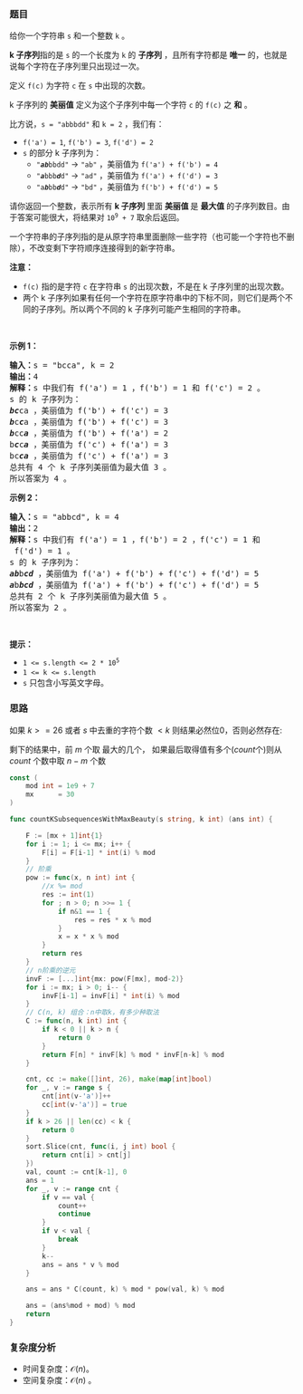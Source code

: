 ### 题目

<p>给你一个字符串 <code>s</code> 和一个整数 <code>k</code> 。</p>

<p><strong>k 子序列</strong>指的是 <code>s</code> 的一个长度为 <code>k</code> 的 <strong>子序列</strong> ，且所有字符都是 <strong>唯一</strong> 的，也就是说每个字符在子序列里只出现过一次。</p>

<p>定义 <code>f(c)</code> 为字符 <code>c</code> 在 <code>s</code> 中出现的次数。</p>

<p>k 子序列的 <strong>美丽值</strong> 定义为这个子序列中每一个字符 <code>c</code> 的 <code>f(c)</code> 之 <strong>和</strong> 。</p>

<p>比方说，<code>s = "abbbdd"</code> 和 <code>k = 2</code> ，我们有：</p>

<ul>
	<li><code>f('a') = 1</code>, <code>f('b') = 3</code>, <code>f('d') = 2</code></li>
	<li><code>s</code> 的部分 k 子序列为：
	<ul>
		<li><code>"<em><strong>ab</strong></em>bbdd"</code> -> <code>"ab"</code> ，美丽值为 <code>f('a') + f('b') = 4</code></li>
		<li><code>"<em><strong>a</strong></em>bbb<em><strong>d</strong></em>d"</code> -> <code>"ad"</code> ，美丽值为 <code>f('a') + f('d') = 3</code></li>
		<li><code>"a<em><strong>b</strong></em>bb<em><strong>d</strong></em>d"</code> -> <code>"bd"</code> ，美丽值为 <code>f('b') + f('d') = 5</code></li>
	</ul>
	</li>
</ul>

<p>请你返回一个整数，表示所有 <strong>k 子序列 </strong>里面 <strong>美丽值 </strong>是 <strong>最大值</strong> 的子序列数目。由于答案可能很大，将结果对 <code>10<sup>9</sup> + 7</code> 取余后返回。</p>

<p>一个字符串的子序列指的是从原字符串里面删除一些字符（也可能一个字符也不删除），不改变剩下字符顺序连接得到的新字符串。</p>

<p><strong>注意：</strong></p>

<ul>
	<li><code>f(c)</code> 指的是字符 <code>c</code> 在字符串 <code>s</code> 的出现次数，不是在 k 子序列里的出现次数。</li>
	<li>两个 k 子序列如果有任何一个字符在原字符串中的下标不同，则它们是两个不同的子序列。所以两个不同的 k 子序列可能产生相同的字符串。</li>
</ul>

<p> </p>

<p><strong class="example">示例 1：</strong></p>

<pre><b>输入：</b>s = "bcca", k = 2
<b>输出：</b>4
<b>解释：</b><span style="white-space: normal">s 中我们有 f('a') = 1 ，f('b') = 1 和 f('c') = 2 。</span>
s 的 k 子序列为：
<em><strong>bc</strong></em>ca ，美丽值为 f('b') + f('c') = 3
<em><strong>b</strong></em>c<em><strong>c</strong></em>a ，美丽值为 f('b') + f('c') = 3
<em><strong>b</strong></em>cc<em><strong>a</strong></em> ，美丽值为 f('b') + f('a') = 2
b<em><strong>c</strong></em>c<em><strong>a</strong></em><strong> </strong>，美丽值为 f('c') + f('a') = 3
bc<em><strong>ca</strong></em> ，美丽值为 f('c') + f('a') = 3
总共有 4 个 k 子序列美丽值为最大值 3 。
所以答案为 4 。
</pre>

<p><strong class="example">示例 2：</strong></p>

<pre><b>输入：</b>s = "abbcd", k = 4
<b>输出：</b>2
<b>解释：</b><span style="white-space: normal">s 中我们有 f('a') = 1 ，f('b') = 2 ，f('c') = 1 和</span> f('d') = 1 。
s 的 k 子序列为：
<em><strong>ab</strong></em>b<em><strong>cd</strong></em> ，美丽值为 f('a') + f('b') + f('c') + f('d') = 5
<span style="white-space: normal;"><b><i>a</i></b></span>b<em><strong>bcd</strong></em> ，美丽值为 f('a') + f('b') + f('c') + f('d') = 5 
总共有 2 个 k 子序列美丽值为最大值 5 。
所以答案为 2 。
</pre>

<p> </p>

<p><strong>提示：</strong></p>

<ul>
	<li><code>1 <= s.length <= 2 * 10<sup>5</sup></code></li>
	<li><code>1 <= k <= s.length</code></li>
	<li><code>s</code> 只包含小写英文字母。</li>
</ul>

### 思路

如果 $k >= 26$ 或者 $s$ 中去重的字符个数 $< k$ 则结果必然位0，否则必然存在:

剩下的结果中，前 $m$ 个取 最大的几个，
如果最后取得值有多个($count$个)则从 $count$ 个数中取 $n-m$ 个数

```go  
const (
	mod int = 1e9 + 7
	mx      = 30
)

func countKSubsequencesWithMaxBeauty(s string, k int) (ans int) {

	F := [mx + 1]int{1}
	for i := 1; i <= mx; i++ {
		F[i] = F[i-1] * int(i) % mod
	}
	// 阶乘
	pow := func(x, n int) int {
		//x %= mod
		res := int(1)
		for ; n > 0; n >>= 1 {
			if n&1 == 1 {
				res = res * x % mod
			}
			x = x * x % mod
		}
		return res
	}
	// n阶乘的逆元
	invF := [...]int{mx: pow(F[mx], mod-2)}
	for i := mx; i > 0; i-- {
		invF[i-1] = invF[i] * int(i) % mod
	}
	// C(n, k) 组合：n中取k，有多少种取法
	C := func(n, k int) int {
		if k < 0 || k > n {
			return 0
		}
		return F[n] * invF[k] % mod * invF[n-k] % mod
	}

	cnt, cc := make([]int, 26), make(map[int]bool)
	for _, v := range s {
		cnt[int(v-'a')]++
		cc[int(v-'a')] = true
	}
	if k > 26 || len(cc) < k {
		return 0
	}
	sort.Slice(cnt, func(i, j int) bool {
		return cnt[i] > cnt[j]
	})
	val, count := cnt[k-1], 0
	ans = 1
	for _, v := range cnt {
		if v == val {
			count++
			continue
		}
		if v < val {
			break
		}
		k--
		ans = ans * v % mod
	}

	ans = ans * C(count, k) % mod * pow(val, k) % mod

	ans = (ans%mod + mod) % mod
	return
}
```

### 复杂度分析

- 时间复杂度：$\mathcal{O}(n)$。
- 空间复杂度：$\mathcal{O}(n)$ 。
